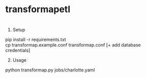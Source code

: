 # transformapetl
#

1. Setup

pip install -r requirements.txt  
cp transformap.example.conf transformap.conf [+ add database credentials]

2. Usage

python transformap.py jobs/charlotte.yaml

